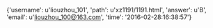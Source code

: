 {'username': u'liouzhou_101', 'path': u'xz1191/1191.html', 'answer': u'B', 'email': u'liouzhou_100@163.com', 'time': '2016-02-28:16:38:57'}